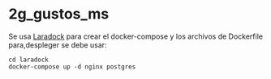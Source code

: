 # 2g_gustos_ms

Se usa  [Laradock](http://laradock.io/) para crear el docker-compose y los archivos de Dockerfile para,despleger
se debe usar:
```
cd laradock
docker-compose up -d nginx postgres

```
